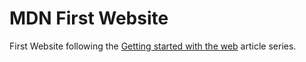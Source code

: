 # MDN First Website

First Website following the [Getting started with the web](https://developer.mozilla.org/en-US/docs/Learn/Getting_started_with_the_web) article series.
